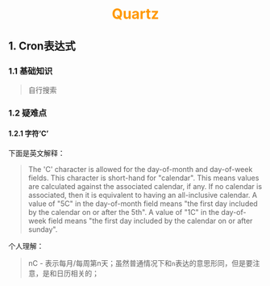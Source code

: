 # <div style="text-align:center;color:#FF9900">Quartz</div>
## 1. Cron表达式
### 1.1 基础知识
> 自行搜索

### 1.2 疑难点
#### 1.2.1 字符‘C’
下面是英文解释：
> The 'C' character is allowed for the day-of-month and day-of-week fields. This character is short-hand for "calendar". This means values are calculated against the associated calendar, if any. If no calendar is associated, then it is equivalent to having an all-inclusive calendar. A value of "5C" in the day-of-month field means "the first day included by the calendar on or after the 5th". A value of "1C" in the day-of-week field means "the first day included by the calendar on or after sunday".

个人理解：
> nC - 表示每月/每周第n天；虽然普通情况下和`n`表达的意思形同，但是要注意，是和日历相关的；
